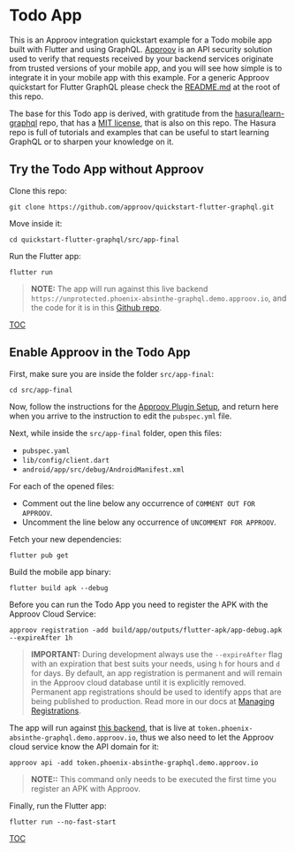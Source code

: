 # Todo App

This is an Approov integration quickstart example for a Todo mobile app built with Flutter and using GraphQL. [Approov](https://approov.io) is an API security solution used to verify that requests received by your backend services originate from trusted versions of your mobile app, and you will see how simple is to integrate it in your mobile app with this example. For a generic Approov quickstart for Flutter GraphQL please check the [README.md](/README.md) at the root of this repo.

The base for this Todo app is derived, with gratitude from the [hasura/learn-graphql](https://github.com/hasura/learn-graphql/tree/c39f7731c609fb24c10a66c8ee574b4cb02f9a41/tutorials/mobile/flutter-graphql/app-final) repo, that has a [MIT license](https://github.com/hasura/learn-graphql/blob/c39f7731c609fb24c10a66c8ee574b4cb02f9a41/LICENSE), that is also on this repo. The Hasura repo is full of tutorials and examples that can be useful to start learning GraphQL or to sharpen your knowledge on it.


## Try the Todo App without Approov

Clone this repo:

```text
git clone https://github.com/approov/quickstart-flutter-graphql.git
```

Move inside it:

```text
cd quickstart-flutter-graphql/src/app-final
```

Run the Flutter app:

```
flutter run
```

> **NOTE:** The app will run against this live backend `https://unprotected.phoenix-absinthe-graphql.demo.approov.io`, and the code for it is in this [Github repo](https://github.com/approov/quickstart-elixir-phoenix-absinthe-graphql-token-check).

[TOC](/README.md#toc)


## Enable Approov in the Todo App

First, make sure you are inside the folder `src/app-final`:

```text
cd src/app-final
```

Now, follow the instructions for the [Approov Plugin Setup](/README.md#approov-plugin-setup), and return here when you arrive to the instruction to edit the `pubspec.yml` file.

Next, while inside the `src/app-final` folder, open this files:

* `pubspec.yaml`
* `lib/config/client.dart`
* `android/app/src/debug/AndroidManifest.xml`

For each of the opened files:

* Comment out the line below any occurrence of `COMMENT OUT FOR APPROOV`.
* Uncomment the line below any occurrence of `UNCOMMENT FOR APPROOV`.

Fetch your new dependencies:

```text
flutter pub get
```

Build the mobile app binary:

```text
flutter build apk --debug
```

Before you can run the Todo App you need to register the APK with the Approov Cloud Service:

```text
approov registration -add build/app/outputs/flutter-apk/app-debug.apk --expireAfter 1h
```
> **IMPORTANT:** During development always use the `--expireAfter` flag with an expiration that best suits your needs, using `h` for hours and `d` for days. By default, an app registration is permanent and will remain in the Approov cloud database until it is explicitly removed. Permanent app registrations should be used to identify apps that are being published to production. Read more in our docs at [Managing Registrations](https://approov.io/docs/latest/approov-usage-documentation/#managing-registrations).

The app will run against [this backend](https://github.com/approov/quickstart-elixir-phoenix-absinthe-graphql-token-check), that is live at `token.phoenix-absinthe-graphql.demo.approov.io`, thus we also need to let the Approov cloud service know the API domain for it:

```text
approov api -add token.phoenix-absinthe-graphql.demo.approov.io
```
> **NOTE::** This command only needs to be executed the first time you register an APK with Approov.

Finally, run the Flutter app:

```
flutter run --no-fast-start
```

[TOC](/README.md#toc)
